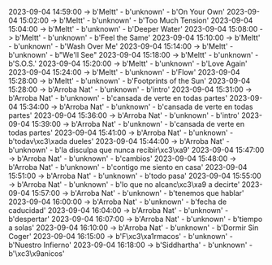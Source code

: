 2023-09-04 14:59:00 -> b'Meltt' - b'unknown' - b'On Your Own'
2023-09-04 15:02:00 -> b'Meltt' - b'unknown' - b'Too Much Tension'
2023-09-04 15:04:00 -> b'Meltt' - b'unknown' - b'Deeper Water'
2023-09-04 15:08:00 -> b'Meltt' - b'unknown' - b'Feel the Same'
2023-09-04 15:10:00 -> b'Meltt' - b'unknown' - b'Wash Over Me'
2023-09-04 15:14:00 -> b'Meltt' - b'unknown' - b"We'll See"
2023-09-04 15:18:00 -> b'Meltt' - b'unknown' - b'S.O.S.'
2023-09-04 15:20:00 -> b'Meltt' - b'unknown' - b'Love Again'
2023-09-04 15:24:00 -> b'Meltt' - b'unknown' - b'Flow'
2023-09-04 15:28:00 -> b'Meltt' - b'unknown' - b'Footprints of the Sun'
2023-09-04 15:28:00 -> b'Arroba Nat' - b'unknown' - b'intro'
2023-09-04 15:31:00 -> b'Arroba Nat' - b'unknown' - b'cansada de verte en todas partes'
2023-09-04 15:34:00 -> b'Arroba Nat' - b'unknown' - b'cansada de verte en todas partes'
2023-09-04 15:36:00 -> b'Arroba Nat' - b'unknown' - b'intro'
2023-09-04 15:39:00 -> b'Arroba Nat' - b'unknown' - b'cansada de verte en todas partes'
2023-09-04 15:41:00 -> b'Arroba Nat' - b'unknown' - b'todav\xc3\xada dueles'
2023-09-04 15:44:00 -> b'Arroba Nat' - b'unknown' - b'la disculpa que nunca recibir\xc3\xa9'
2023-09-04 15:47:00 -> b'Arroba Nat' - b'unknown' - b'cambios'
2023-09-04 15:48:00 -> b'Arroba Nat' - b'unknown' - b'contigo me siento en casa'
2023-09-04 15:51:00 -> b'Arroba Nat' - b'unknown' - b'todo pasa'
2023-09-04 15:55:00 -> b'Arroba Nat' - b'unknown' - b'lo que no alcanc\xc3\xa9 a decirte'
2023-09-04 15:57:00 -> b'Arroba Nat' - b'unknown' - b'tenemos que hablar'
2023-09-04 16:00:00 -> b'Arroba Nat' - b'unknown' - b'fecha de caducidad'
2023-09-04 16:04:00 -> b'Arroba Nat' - b'unknown' - b'despertar'
2023-09-04 16:07:00 -> b'Arroba Nat' - b'unknown' - b'tiempo a solas'
2023-09-04 16:10:00 -> b'Arroba Nat' - b'unknown' - b'Dormir Sin Coger'
2023-09-04 16:15:00 -> b'F\xc3\xa1rmacos' - b'unknown' - b'Nuestro Infierno'
2023-09-04 16:18:00 -> b'Siddhartha' - b'unknown' - b'\xc3\x9anicos'
